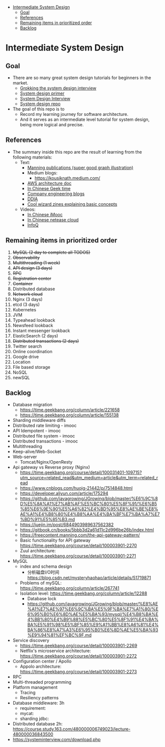 <!-- MarkdownTOC -->

- [Intermediate System Design](#intermediate-system-design)
	- [Goal](#goal)
	- [References](#references)
	- [Remaining items in prioritized order](#remaining-items-in-prioritized-order)
	- [Backlog](#backlog)

<!-- /MarkdownTOC -->


# Intermediate System Design 
## Goal
* There are so many great system design tutorials for beginners in the market. 
  * [Grokking the system design interview](https://www.educative.io/courses/grokking-the-system-design-interview)
  * [System design primer](https://github.com/donnemartin/system-design-primer)
  * [System Design Interview](https://www.amazon.com/System-Design-Interview-insiders-Second/dp/B08CMF2CQF/ref=sr_1_1?dchild=1&keywords=system+design&qid=1619578081&sr=8-1)
  * [System design repo](https://github.com/checkcheckzz/system-design-interview)
* The goal of this repo is to 
  * Record my learning journey for software architecture. 
  * And it serves as an intermediate level tutorial for system design, being more logical and precise. 

## References
* The summary inside this repo are the result of learning from the following materials:
  * Text: 
    * [Manning publications (super good graph illustration)](https://www.manning.com/)
    * Medium blogs:
      * https://kousiknath.medium.com/
    * [AWS architecture doc](https://aws.amazon.com/architecture/well-architected/?wa-lens-whitepapers.sort-by=item.additionalFields.sortDate&wa-lens-whitepapers.sort-order=desc)
    * [In Chinese Geek time](https://time.geekbang.org/)
    * [Company engineering blogs](https://github.com/aaronwinter/engineering-blogs)
    * [DDIA](https://www.amazon.com/Designing-Data-Intensive-Applications-Reliable-Maintainable/dp/1449373321/ref=sr_1_1?crid=38CARLM3E1P07&dchild=1&keywords=designing+data-intensive+applications&qid=1619579153&sprefix=intensive+data+app%2Caps%2C208&sr=8-1)
	* [Cool wizard zines explaining basic concepts](https://wizardzines.com/)
  * Videos:
      * [In Chinese iMooc](https://www.imooc.com/)
      * [In Chinese netease cloud](https://study.163.com/)
      * [InfoQ](https://www.infoq.com/?variant=homepage_collections)


## Remaining items in prioritized order
1. ~~MySQL (2 day to complete all TODOS)~~
2. ~~Observability~~
3. ~~Multithreading (1 week)~~
4. ~~API design (3 days)~~
5. ~~RPC~~
6. ~~Registration center~~
7. ~~Container~~
8. Distributed database
9. ~~Network cloud~~
10. Nginx (3 days)
11. etcd (3 days)
12. Kubernetes
13. JVM
14. Typeahead lookback
15. Newsfeed lookback
16. Instant messenger lookback
17. ElasticSearch (2 days)
18. ~~Distributed transactions (2 days)~~
19. Twitter search
20. Online coordination
21. Google drive
22. Location
23. File based storage
24. NoSQL
25. newSQL


## Backlog
* Database migration
	- https://time.geekbang.org/column/article/221658
	- https://time.geekbang.org/column/article/155138
* Sharding middleware diffs
* Distributed rate limiting - imooc
* API Idempotent - imooc
* Distributed file system - imooc
* Distributed transactions - imooc
* Multithreading
* Keep-alive/Web-Socket
* Web-server
	- Tomcat/Nginx/OpenResty
* Api gateway vs Reverse proxy (Nginx)
	- https://time.geekbang.org/course/detail/100031401-109715?utm_source=related_read&utm_medium=article&utm_term=related_read
	- https://www.cnblogs.com/huojg-21442/p/7514848.html
	- https://developer.aliyun.com/article/175294
	- https://github.com/javagrowing/JGrowing/blob/master/%E6%9C%8D%E5%8A%A1%E7%AB%AF%E5%BC%80%E5%8F%91/%E6%B5%85%E6%9E%90%E5%A6%82%E4%BD%95%E8%AE%BE%E8%AE%A1%E4%B8%80%E4%B8%AA%E4%BA%BF%E7%BA%A7%E7%BD%91%E5%85%B3.md
	- https://juejin.im/post/6844903989637562382
	- https://gitbook.cn/books/5bbb3d2a61d11c2d996be26b/index.html
	- https://freecontent.manning.com/the-api-gateway-pattern/
	- Basic functionality for API gateway https://time.geekbang.org/course/detail/100003901-2270
	- Zuul architecture: https://time.geekbang.org/course/detail/100003901-2271
* MySQL
	* index and schema design
		- 分析磁盘I/O时间 https://blog.csdn.net/mysteryhaohao/article/details/51719871
	* Problems of mySQL: https://time.geekbang.org/column/article/267741
	* Isolation level: https://time.geekbang.org/column/article/12288
		* Database lock
		- https://github.com/javagrowing/JGrowing/blob/master/%E8%AE%A1%E7%AE%97%E6%9C%BA%E5%9F%BA%E7%A1%80/%E6%95%B0%E6%8D%AE%E5%BA%93/mysql/%E4%B8%BA%E4%BB%80%E4%B9%88%E5%BC%80%E5%8F%91%E4%BA%BA%E5%91%98%E5%BF%85%E9%A1%BB%E8%A6%81%E4%BA%86%E8%A7%A3%E6%95%B0%E6%8D%AE%E5%BA%93%E9%94%81%EF%BC%9F.md
* Service discovery
	- https://time.geekbang.org/course/detail/100003901-2269
	- Netflix's microservice architecture: https://time.geekbang.org/course/detail/100003901-2272
* Configuration center / Apollo
	- Appolo architecture: https://time.geekbang.org/course/detail/100003901-2273
* RPC
* Multi-threaded programming
* Platform management
	* Tracing
	* Resiliency patterns
* Database middleware: 3h
	- requirement: 
	- mycat:
	- sharding jdbc: 
* Distributed database 2h: https://course.study.163.com/480000006749023/lecture-480000036843500
* https://systeminterview.com/download.php
